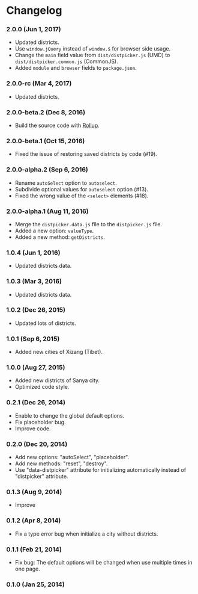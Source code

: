 # Changelog


### 2.0.0 (Jun 1, 2017)

- Updated districts.
- Use `window.jQuery` instead of `window.$` for browser side usage.
- Change the `main` field value from `dist/distpicker.js` (UMD) to `dist/distpicker.common.js` (CommonJS).
- Added `module` and `browser` fields to `package.json`.


### 2.0.0-rc (Mar 4, 2017)

- Updated districts.


### 2.0.0-beta.2 (Dec 8, 2016)

- Build the source code with [Rollup](https://github.com/rollup/rollup).


### 2.0.0-beta.1 (Oct 15, 2016)

- Fixed the issue of restoring saved districts by code (#19).


### 2.0.0-alpha.2 (Sep 6, 2016)

- Rename `autoSelect` option to `autoselect`.
- Subdivide optional values for `autoselect` option (#13).
- Fixed the wrong value of the `<select>` elements (#18).


### 2.0.0-alpha.1 (Aug 11, 2016)

- Merge the `distpicker.data.js` file to the `distpicker.js` file.
- Added a new option: `valueType`.
- Added a new method: `getDistricts`.


### 1.0.4 (Jun 1, 2016)

- Updated districts data.


### 1.0.3 (Mar 3, 2016)

- Updated districts data.


### 1.0.2 (Dec 26, 2015)

- Updated lots of districts.


### 1.0.1 (Sep 6, 2015)

- Added new cities of Xizang (Tibet).


### 1.0.0 (Aug 27, 2015)

- Added new districts of Sanya city.
- Optimized code style.


### 0.2.1 (Dec 26, 2014)

- Enable to change the global default options.
- Fix placeholder bug.
- Improve code.


### 0.2.0 (Dec 20, 2014)

- Add new options: "autoSelect", "placeholder".
- Add new methods: "reset", "destroy".
- Use "data-distpicker" attribute for initializing automatically instead of "distpicker" attribute.


### 0.1.3 (Aug 9, 2014)

- Improve


### 0.1.2 (Apr 8, 2014)

- Fix a type error bug when initialize a city without districts.


### 0.1.1 (Feb 21, 2014)

- Fix bug: The default options will be changed when use multiple times in one page.


### 0.1.0 (Jan 25, 2014)
